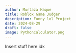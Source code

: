 ```yaml
---
author: Murtaza Haque
title: Roblox Game Judger
description: Funny lol Project
date: 2024-08-29
draft: false
image: PythonCalculator.png
---
```


Insert stuff here idk